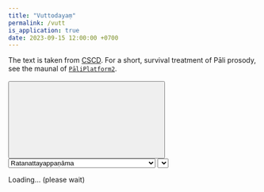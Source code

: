 ```yaml
---
title: "Vuttodayaṃ"
permalink: /vutt
is_application: true
date: 2023-09-15 12:00:00 +0700
---
```


The text is taken from [CSCD](https://tipitaka.org/romn). For a short, survival treatment of Pāli prosody, see the maunal of [`PāliPlatform2`](/pp2man).

<div id="toolbar" style="padding-bottom:10px;padding-top:3px;z-index:10;">
<span class="toolbarbg">
<button onClick="bcUtil.toggleToolBar(vuttReader);"><svg class="icon"><use xlink:href="/assets/fontawesome/custom.svg#window-maximize"></use></svg></button>
<select id="chapterselector" onChange="vuttReader.goChapter();">
<optgroup label="1. Saññāparibhāsāniddesa-paṭhamapariccheda">
<option value="Ratanattayappaṇāma">Ratanattayappaṇāma</option>
<option value="Nimitta">Nimitta</option>
<option value="Ganthaparimāṇa">Ganthaparimāṇa</option>
<option value="Abhidhānādi">Abhidhānādi</option>
<option value="Gaṇasaṅketasaññā">Gaṇasaṅketasaññā</option>
<option value="Gaṇaniyama">Gaṇaniyama</option>
<option value="Garu,lahusarūpa">Garu,lahusarūpa</option>
</optgroup>
<optgroup label="2. Mattāvuttiniddesa-dutiyapariccheda">
<option value="Gaṇaniyama">Gaṇaniyama</option>
<option value="Yatiniyama">Yatiniyama</option>
</optgroup>
<option value="3. Samavuttiniddesa-tatiyapariccheda">3. Samavuttiniddesa-tatiyapariccheda</option>
<option value="4. Aḍḍhasamavuttiniddesa-catutthapariccheda">4. Aḍḍhasamavuttiniddesa-catutthapariccheda</option>
<option value="5. Visamavuttiniddesa-pañcamapariccheda">5. Visamavuttiniddesa-pañcamapariccheda</option>
<optgroup label="6. Chappaccayavibhāga-chaṭṭhapariccheda">
<option value="Patthāranaya">Patthāranaya</option>
<option value="Naṭṭhanaya">Naṭṭhanaya</option>
<option value="Uddiṭṭhanaya">Uddiṭṭhanaya</option>
<option value="Sabbagalakriyanaya">Sabbagalakriyanaya</option>
<option value="Vuttasaṅkhyānaya">Vuttasaṅkhyānaya</option>
<option value="Vuttaaddhānaya">Vuttaaddhānaya</option>
<option value="Nigamana">Nigamana</option>
</optgroup>
</select>
<select id="suttaselector" title="Stanza number to go" onChange="vuttReader.goSutta();"></select>
</span>
</div>
<div id="textdisplay" style="text-align:left;padding-top:5px;">Loading... (please wait)</div>
<script src="/assets/js/vuttreader.js"></script>
<script src="/assets/js/pako_inflate.min.js"></script>
<script>
vuttReader.util = bcUtil;
vuttReader.loadText();
</script>


